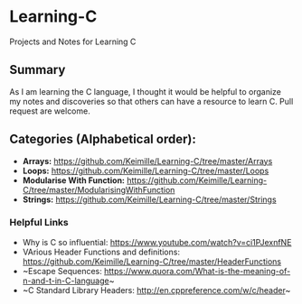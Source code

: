 # Learning-C
Projects and Notes for Learning C

## Summary
As I am learning the C language, I thought it would be helpful to organize my notes and discoveries so that others can have a resource to learn C. Pull request are welcome.

## Categories (Alphabetical order):
- **Arrays:** https://github.com/Keimille/Learning-C/tree/master/Arrays
- **Loops:** https://github.com/Keimille/Learning-C/tree/master/Loops
- **Modularise With Function:** https://github.com/Keimille/Learning-C/tree/master/ModularisingWithFunction
- **Strings:** https://github.com/Keimille/Learning-C/tree/master/Strings

### Helpful Links
- Why is C so influential: https://www.youtube.com/watch?v=ci1PJexnfNE
- VArious Header Functions and definitions: https://github.com/Keimille/Learning-C/tree/master/HeaderFunctions 
- ~Escape Sequences: https://www.quora.com/What-is-the-meaning-of-n-and-t-in-C-language~
- ~C Standard Library Headers: http://en.cppreference.com/w/c/header~
